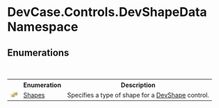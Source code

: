 # DevCase.Controls.DevShapeData Namespace
 




## Enumerations
&nbsp;<table><tr><th></th><th>Enumeration</th><th>Description</th></tr><tr><td>![Public enumeration](media/pubenumeration.gif "Public enumeration")</td><td><a href="T_DevCase_Controls_DevShapeData_Shapes">Shapes</a></td><td>
Specifies a type of shape for a <a href="T_DevCase_Controls_DevShape">DevShape</a> control.</td></tr></table>&nbsp;
